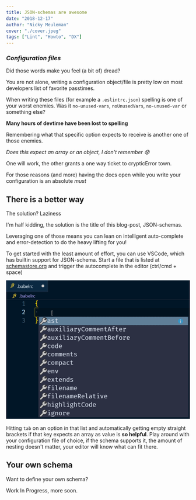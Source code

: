 ```yaml
---
title: JSON-schemas are awesome
date: "2018-12-17"
author: "Nicky Meuleman"
cover: "./cover.jpeg"
tags: ["Lint", "Howto", "DX"]
---
```


### _**Configuration files**_

Did those words make you feel (a bit of) dread?

You are not alone, writing a configuration object/file is pretty low on most developers list of favorite passtimes.

When writing these files (for example a `.eslintrc.json`) spelling is one of your worst enemies.
Was it `no-unused-vars`, `noUnusedVars`, `no-unused-var` or something else?

**Many hours of devtime have been lost to spelling**

Remembering what that specific option expects to receive is another one of those enemies.

_Does this expect an array or an object, I don't remember 😰_

One will work, the other grants a one way ticket to crypticError town.

For those reasons (and more) having the docs open while you write your configuration is an absolute _must_

## There is a better way

The solution? Laziness

I'm half kidding, the solution is the title of this blog-post, JSON-schemas.

Leveraging one of those means you can lean on intelligent auto-complete and error-detection to do the heavy lifting for you!

To get started with the least amount of effort, you can use VSCode, which has builtin support for JSON-schema. Start a file that is listed at [schemastore.org](http://schemastore.org/json/) and trigger the autocomplete in the editor (ctrl/cmd + space)

![empty .babelrc file](./empty-babelrc.png)

Hitting `tab` on an option in that list and automatically getting empty straight brackets if that key expects an array as value is **so helpful**.
Play around with your configuration file of choice, if the schema supports it, the amount of nesting doesn't matter, your editor will know what can fit there.

## Your own schema

Want to define your own schema?

Work In Progress, more soon.

